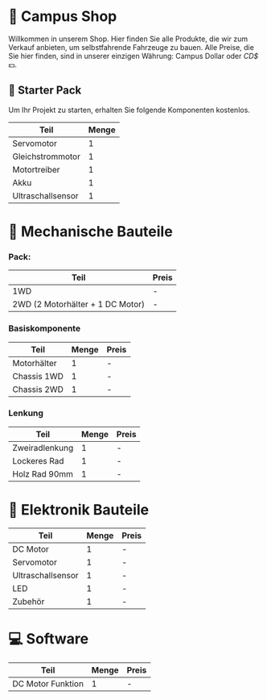 # :department_store: Campus Shop

Willkommen in unserem Shop. Hier finden Sie alle Produkte, die wir zum Verkauf anbieten, um selbstfahrende Fahrzeuge zu bauen.
Alle Preise, die Sie hier finden, sind in unserer einzigen Währung: Campus Dollar oder *CD$* :dollar:.

## :rocket: Starter Pack

Um Ihr Projekt zu starten, erhalten Sie folgende Komponenten kostenlos.

| Teil | Menge | 
| ------------- | ------------- |
| Servomotor   | 1 | 
| Gleichstrommotor   | 1 | 
| Motortreiber  | 1 | 
| Akku  | 1 | 
| Ultraschallsensor | 1 |

# :wrench: Mechanische Bauteile
### Pack:

| Teil | Preis |
| ------------- | ------------- |
| 1WD | - |
| 2WD (2 Motorhälter + 1 DC Motor) | - |

### Basiskomponente

| Teil | Menge | Preis |
| ------------- | ------------- | ------------- |
| Motorhälter  | 1 | -  |
| Chassis 1WD  | 1 | - |
| Chassis 2WD | 1 | - |

### Lenkung

| Teil | Menge | Preis |
| ------------- | ------------- | ------------- |
| Zweiradlenkung | 1 | - |
| Lockeres Rad  | 1 | -|
| Holz Rad 90mm | 1 | - |


# :electric_plug: Elektronik Bauteile
| Teil | Menge | Preis |
| ------------- | ------------- | ------------- |
| DC Motor  | 1 | -  |
| Servomotor   | 1 | -  |
| Ultraschallsensor   | 1 | -  |
| LED  | 1 | -  |
| Zubehör  | 1 | -  |

# :computer: Software  
| Teil | Menge | Preis |
| ------------- | ------------- | ------------- |
| DC Motor Funktion | 1 | -  |